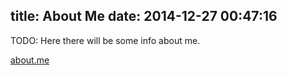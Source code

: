 title: About Me
date: 2014-12-27 00:47:16
---
TODO: Here there will be some info about me.

[about.me](http://about.me/edgarneto)
